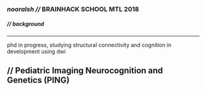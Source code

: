 ### *nooralsh //* BRAINHACK SCHOOL MTL 2018

##### // background
-----
phd in progress, studying structural connectivity and cognition in development using dwi

// Pediatric Imaging Neurocognition and Genetics (PING)
-----


